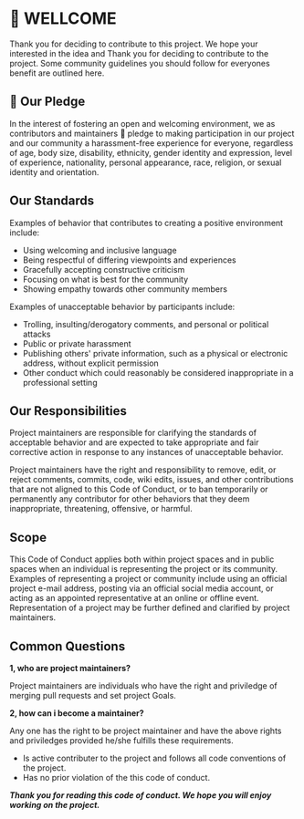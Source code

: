 # :vulcan_salute: WELLCOME

Thank you for deciding to contribute to this project. We hope your interested in the idea and Thank you for deciding to contribute to the project. Some community guidelines you should follow for everyones benefit are outlined here.

## :crossed_fingers: Our Pledge

In the interest of fostering an open and welcoming environment, we as contributors and maintainers :crossed_fingers: pledge to making participation in our project and our community a harassment-free experience for everyone, regardless of age, body size, disability, ethnicity, gender identity and expression, level of experience, nationality, personal appearance, race, religion, or sexual identity and orientation.


## Our Standards

Examples of behavior that contributes to creating a positive environment include:

* Using welcoming and inclusive language
* Being respectful of differing viewpoints and experiences
* Gracefully accepting constructive criticism
* Focusing on what is best for the community
* Showing empathy towards other community members

Examples of unacceptable behavior by participants include:

* Trolling, insulting/derogatory comments, and personal or political attacks
* Public or private harassment
* Publishing others' private information, such as a physical or electronic address, without explicit permission
* Other conduct which could reasonably be considered inappropriate in a professional setting

## Our Responsibilities

Project maintainers are responsible for clarifying the standards of acceptable behavior and are expected to take appropriate and fair corrective action in response to any instances of unacceptable behavior.

Project maintainers have the right and responsibility to remove, edit, or reject comments, commits, code, wiki edits, issues, and other contributions that are not aligned to this Code of Conduct, or to ban temporarily or permanently any contributor for other behaviors that they deem inappropriate, threatening, offensive, or harmful.

## Scope

This Code of Conduct applies both within project spaces and in public spaces when an individual is representing the project or its community. Examples of representing a project or community include using an official project e-mail address, posting via an official social media account, or acting as an appointed representative at an online or offline event. Representation of a project may be further defined and clarified by project maintainers.

## Common Questions

**1, who are project maintainers?**

Project maintainers are individuals who have the right and priviledge of merging pull requests and set project Goals.

**2, how can i become a maintainer?**

Any one has the right to be project maintainer and have the above rights and priviledges provided he/she fulfills these requirements.

* Is active contributer to the project and follows all code conventions of the project.
* Has no prior violation of the this code of conduct.

_**Thank you for reading this code of conduct. We hope you will enjoy working on the project.**_